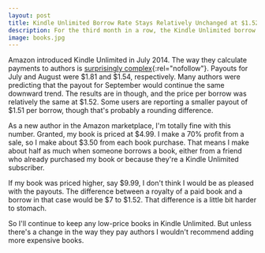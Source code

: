 ```yaml
---
layout: post
title: Kindle Unlimited Borrow Rate Stays Relatively Unchanged at $1.52 for September
description: For the third month in a row, the Kindle Unlimited borrow rate saw a decline. 
image: books.jpg
---
```


Amazon introduced Kindle Unlimited in July 2014. The way they calculate payments to authors is [surprisingly complex](http://rogerpacker.com/blog/mathematics-of-kindle-unlimited/){:rel="nofollow"}. Payouts for July and August were $1.81 and $1.54, respectively. Many authors were predicting that the payout for September would continue the same downward trend. The results are in though, and the price per borrow was relatively the same at $1.52. Some users are reporting a smaller payout of $1.51 per borrow, though that's probably a rounding difference.

As a new author in the Amazon marketplace, I'm totally fine with this number. Granted, my book is priced at $4.99. I make a 70% profit from a sale, so I make about $3.50 from each book purchase. That means I make about half as much when someone borrows a book, either from a friend who already purchased my book or because they're a Kindle Unlimited subscriber.

If  my book was priced higher, say $9.99, I don't think I would be as pleased with the payouts. The difference between a royalty of a paid book and a borrow in that case would be $7 to $1.52. That difference is a little bit harder to stomach.

So I'll continue to keep any low-price books in Kindle Unlimited. But unless there's a change in the way they pay authors I wouldn't recommend adding more expensive books.